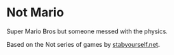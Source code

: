 # Not Mario
Super Mario Bros but someone messed with the physics.

Based on the Not series of games by [stabyourself.net](https://stabyourself.net/).
